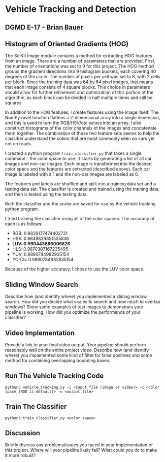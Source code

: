 # Vehicle Tracking and Detection
## DGMD E-17 - Brian Bauer

## Histogram of Oriented Gradients (HOG)
The SciKit Image module contains a method for extracting HOG features from an image.  There are a number of parameters that are provided.  First, the number of orientations was set to 9 for this project.  The HOG method groups the gradient directions into 9 histogram buckets, each covering 40 degrees of the circle.  The number of pixels per cell was set to 8, with 2 cells per block.  Since the training data was 64 by 64 pixel images, that means that each image consists of 4 square blocks.  This choice in parameters should allow for further refinement and optimization of this portion of the algorithm, as each block can be divided in half multiple times and still be squares.

In addition to the HOG features, I create features using the image itself.  The NumPy ravel function flattens a 2-dimensional array into a single dimension, and this is used to turn the RGB/HSV/etc values into an array.  I also construct histograms of the color channels of the images and concatenate them together.  The combination of these two feature sets seems to help the classifier understand the colors that are most commonly seen on cars yet not on roads.

I created a python program ```train_classifier.py``` that takes a single command - the color space to use.  It starts by generating a list of all car images and non-car images.  Each image is transformed into the desired color space and the features are extracted (described above).  Each car image is labeled with a 1 and the non-car images are labeled as 0.

The features and labels are shuffled and split into a training data set and a testing data set.  The classifier is created and trained using the training data, and then is tested using the testing data.

Both the classifier and the scaler are saved for use by the vehicle tracking python program.

I tried training the classifier using all of the color spaces.  The accuracy of each is as follows:
- RGB: 0.9836177474402731
- HSV: 0.9849829351535836
- **LUV: 0.990443686006826**
- HLS: 0.9870307167235495
- YUV: 0.9890784982935154
- YCrCb: 0.9890784982935154

Because of the higher accuracy, I chose to use the LUV color space.

## Sliding Window Search
Describe how (and identify where) you implemented a sliding window search.
How did you decide what scales to search and how much to overlap windows?
Show some examples of test images to demonstrate your pipeline is working.
How did you optimize the performance of your classifier?

## Video Implementation
Provide a link to your final video output.  Your pipeline should perform reasonably well on the entire project video.
Describe how (and identify where) you implemented some kind of filter for false positives and some method for combining overlapping bounding boxes.

## Run The Vehicle Tracking Code
```
python3 vehicle_tracking.py -i <input file (image or video)> -c <color space (RGB is default)> -o <output file>
```

## Train The Classifier
```
python3 train_classifier.py <color space>
```

## Discussion
Briefly discuss any problems/issues you faced in your implementation of this project.
Where will your pipeline likely fail?
What could you do to make it more robust?